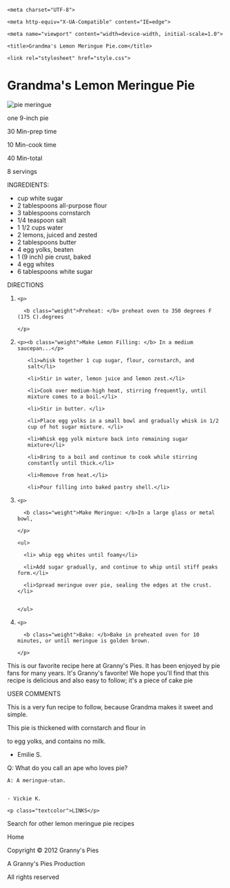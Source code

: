 <!DOCTYPE html>

<html lang="en">

<head>

    <meta charset="UTF-8">

    <meta http-equiv="X-UA-Compatible" content="IE=edge">

    <meta name="viewport" content="width=device-width, initial-scale=1.0">

    <title>Grandma's Lemon Meringue Pie.com</title>

    <link rel="stylesheet" href="style.css">

</head>

<body>

    

<div class="text">

  <h1 class="textcolor1">Grandma's Lemon Meringue Pie</h1>

</div>

<img src="http://www.cs.washington.edu/education/courses/cse190m/08sp/homework/1/pie.jpg" alt="pie meringue">

 <p class="tool"> one 9-inch pie</p>

  <p class="tool"> 30 Min-prep time</p>

  <p class="tool"> 10 Min-cook time</p>

  <p class="tool"> 40 Min-total</p>

  <p class="tool"> 8 servings</p>

<div class="text">

  <p class="textcolor">INGREDIENTS:</p>

</div>



<ul>

<li> cup white sugar</li>

<li>2 tablespoons all-purpose flour</li>

<li>3 tablespoons cornstarch</li>

<li>1/4 teaspoon salt</li>

<li>1 1/2 cups water</li>

<li>2 lemons, juiced and zested</li>

<li>2 tablespoons butter</li>

<li>4 egg yolks, beaten</li>

<li>1 (9 inch) pie crust, baked</li>

<li>4 egg whites</li>

<li>6 tablespoons white sugar</li>

</ul>

<div class="text">

  <p class="textcolor">DIRECTIONS</p>

</div>

<ol>

  <li>

    <p>

      <b class="weight">Preheat: </b> preheat oven to 350 degrees F (175 C).degrees

    </p>

  </li>

  <li>

    <p><b class="weight">Make Lemon Filling: </b> In a medium saucepan...</p>

  </li>

  <ul>

    <li>whisk together 1 cup sugar, flour, cornstarch, and salt</li>

    <li>Stir in water, lemon juice and lemon zest.</li>

    <li>Cook over medium-high heat, stirring frequently, until mixture comes to a boil.</li>

    <li>Stir in butter. </li>

    <li>Place egg yolks in a small bowl and gradually whisk in 1/2 cup of hot sugar mixture. </li>

    <li>Whisk egg yolk mixture back into remaining sugar mixture</li>

    <li>Bring to a boil and continue to cook while stirring constantly until thick.</li>

    <li>Remove from heat.</li>

    <li>Pour filling into baked pastry shell.</li>

  </ul>

  <li>

    <p>

      <b class="weight">Make Meringue: </b>In a large glass or metal bowl,

    </p>

  </li>

    <ul>

      <li> whip egg whites until foamy</li>

      <li>Add sugar gradually, and continue to whip until stiff peaks form.</li>

      <li>Spread meringue over pie, sealing the edges at the crust.</li>


    </ul>

  <li>

    <p>

      <b class="weight">Bake: </b>Bake in preheated oven for 10 minutes, or until meringue is golden brown.

    </p>

  </li>

</ol>

      

<p>This is our favorite recipe here at Granny's Pies. It has been enjoyed by pie fans for many years. It's Granny's favorite! We hope you'll find that this recipe is delicious and also easy to follow; it's a piece of cake pie </p>

<div class="text">

  <p class="textcolor">USER COMMENTS</p>

</div>

<div class="comments"><p class="passage"> This is a very fun recipe to follow, because Grandma makes it sweet and simple. 

  This pie is thickened with cornstarch and flour in 

  to egg yolks, and contains no milk.

  - Emilie S.
  
  </p></div>
  
  <div class="comments"><p class="passage"> Q: What do you call an ape who loves pie?
  
    A: A meringue-utan.


    - Vickie K.
  
  </p></div>
  
  <div class="comments"><p class="passage
  
    ">This site can really engage my interest. Follow the recipe above and make it so! This pie is number one.
  
  
    - Jean-Luc Piecard.
  
  </p></div>
  
  <div class="text">
  
    <p class="textcolor">LINKS</p>
</div>

<p class="search">Search for other lemon meringue pie recipes</p>

 <p class="search">Home</p>

<p class="tool">

<p>Copyright © 2012 Granny's Pies </p>

<p>A Granny's Pies Production </p>

<p> All rights reserved </p>

</p>




</body>

</html>
